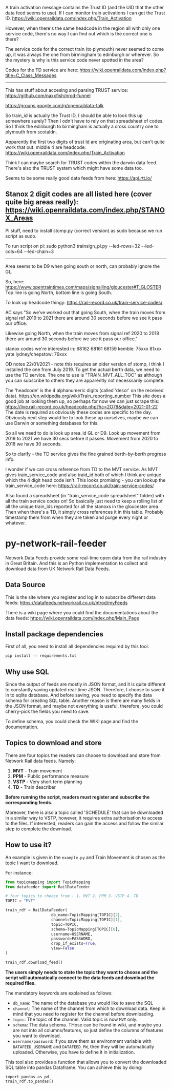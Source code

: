 A train activation message contains the Trust ID (and the UID that the other data feed seems to use). If I can monitor train activations I can get the Trust ID. https://wiki.openraildata.com/index.php/Train_Activation

However, when there's the same headcode in the region all with only one service code, there's no way I can find out which is the correct one is there?

The service code for the correct train (to plymouth) never seemed to come up, it was always the one from birmingham to edinburgh or wherever. So the mystery is why is this service code never spotted in the area?

Codes for the TD service are here: https://wiki.openraildata.com/index.php?title=C_Class_Messages

------------------------------------------


This has stuff about accesing and parsing TRUST service: https://github.com/naxxfish/nrod-funnel

https://groups.google.com/g/openraildata-talk

So train_id is actually the Trust ID, I should be able to look this up somewhere surely? Then I odn't have to rely on that spreadsheet of codes.
So I think the edinburgh to birmingham is actually a cross country one to plymouth from scotaldn.

Apparently the first two digits of trust Id are originating area, but can't quite work that out. middle 4 are headcode:
https://wiki.openraildata.com/index.php/Train_Activation

Think I can maybe search for TRUST codes within the darwin data feed. There's also the TRUST system which might have some data too.

Seems to be some really good data feeds from here:  https://api.rtt.io/

Stanox 2 digit codes are all listed here (cover quite big areas really): https://wiki.openraildata.com/index.php/STANOX_Areas
-------------------------------------------------------

Pi stuff, need to install stomp.py (correct version) as sudo because we run script as sudo.

To run script on pi:
sudo python3 trainsign_pi.py --led-rows=32 --led-cols=64 --led-chain=3


----------------------------------------------------
Area seems to be D9 when going south or north, can probably ignore the GL.

So, here:
https://www.opentraintimes.com/maps/signalling/gloucester#T_GLOSTER
Top line is going North, bottom line is going South.

To look up headcode thingy:
https://rail-record.co.uk/train-service-codes/


AC says "So we’ve worked out that going South, when the train moves from signal ref 2019 to 2021 there are around 30 seconds before we see it pass our office.

Likewise going North, when the train moves from signal ref 2020 to 2018  there are around 30 seconds before we see it pass our office."
 
stanox codes we're interested in:
68162
68161
68159
kemble: 75xxx
81xxx yate
lydney/chepstow: 76xxx



OD notes 22/01/2021 - note this requires an older version of stomp, i think I installed the one from July 2019. To get the actual berth data, we need to use the TD service. The one to use is "TRAIN_MVT_ALL_TOC" as although you can subscribe to others they are apparently not necesssarily complete.

The 'headcode' is the 4 alphanumeric digits (called 'descr' on the received data). https://en.wikipedia.org/wiki/Train_reporting_number
This site does a good job at looking them up, so perhaps for now we can just scrape this: https://live.rail-record.co.uk/headcode.php?hc=2O78&date=2021-01-22
The date is required as obviously these codes are specific to the day. Obviously next step would be to look these up ourselves, maybe we can use Darwin or something databases for this.

So all we need to do is look up area_id GL or D9. Look up movement from 2019 to 2021 we have 30 secs before it passes.
Movement from 2020 to 2018 we have 30 seconds.

So to clarify - the TD service gives the fine grained berth-by-berth progress info.

I wonder if we can cross reference from TD to the MVT service. As MVT gives train_service_code and also traid_id both of which I think are unique which the 4 digit head code isn't.
This looks promising - you can lookup the train_service_code here: https://rail-record.co.uk/train-service-codes/

Also found a spreadsheet (in "train_service_code spreadsheet" folder) with all the train service codes on! So basically just need to keep a rolling list of all the unique train_ids reported for all the stanoxs in the gloucester area. Then when there's a TD, it simply cross references it in this table. Probably timestamp them from when they are taken and purge every night or whatever.

# py-network-rail-feeder
Network Data Feeds provide some real-time open data from the rail industry in Great Britain. And this is an Python implementation to collect and download data from UK Network Rail Data Feeds.

## Data Source
This is the site where you register and log in to subscribe different data feeds:
https://datafeeds.networkrail.co.uk/ntrod/myFeeds

There is a wiki page where you could find the documentations about the data feeds:
https://wiki.openraildata.com/index.php/Main_Page

## Install package dependencies
First of all, you need to install all dependencies required by this tool.

```bash
pip install -r requirements.txt
```

## Why use SQL

Since the output of feeds are mostly in JSON format, and it is quite different to constantly saving updated real-time JSON. Therefore, I choose to save it in to sqlite database. And before saving, you need to specify the data schema for creating SQL table. Another reason is there are many fields in the JSON format, and maybe not everything is useful, therefore, you could cherry-pick the fields you need to save.

To define schema, you could check the WIKI page and find the documentation.

## Topics to download and store

There are four topics the readers can choose to download and store from Network Rail data feeds. Namely:

1. __MVT__ - Train movement
2. __PPM__ - Public performance measure
3. __VSTP__ - Very short term planning
4. __TD__ - Train describer

__Before running the script, readers must register and subscribe the corresponding feeds.__ 

Moreover, there is also a topic called 'SCHEDULE' that can be downloaded in a similar way to VSTP, however, it requires extra authorisation to access to the files. If interested, readers can gain the access and follow the similar step to complete the download.

## How to use it?

An example is given in the `example.py` and Train Movement is chosen as the topic I want to download.

For instance:

```python
from topicmapping import TopicMapping
from datafeeder import RailDataFeeder

# four topics to choose from - 1. MVT 2. PPM 3. VSTP 4. TD
TOPIC = "MVT"

train_rdf = RailDataFeeder(
                    db_name=TopicMapping[TOPIC][2], 
                    channel=TopicMapping[TOPIC][1], 
                    topic=TOPIC,
                    schema=TopicMapping[TOPIC][0],
                    username=USERNAME,
                    password=PASSWORD,
                    drop_if_exists=True,
                    view=False
)

train_rdf.download_feed()
```
__The users simply needs to state the topic they want to choose and the script will automatically connect to the data feeds and download the required files.__

The mandatory keywords are explained as follows:

- `db_name`: The name of the database you would like to save the SQL
- `channel`: The name of the channel from which to download data. Keep in mind that you need to register for the channel before downloading.
- `topic`: The topic of the channel. Valid topic is now `MVT` only.
- `schema`: The data schema. THose can be found in wiki, and maybe you are not into all columns/features, so just define the columns of features you want to download.
- `username/password`: If you save them as environment variable with `DATAFEED_USERNAME` and `DATAFEED_PW`, then they will be automatically uploaded. Otherwise, you have to define it in initialization.

This tool also provides a function that allows you to convert the downloaded SQL table into pandas Dataframe. You can achieve this by doing:
```
import pandas as pd
train_rdf.to_pandas()
```
